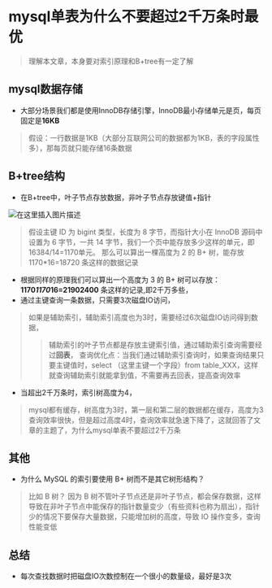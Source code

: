 
# mysql单表为什么不要超过2千万条时最优
> 理解本文章，本身要对索引原理和B+tree有一定了解
## mysql数据存储
* 大部分场景我们都是使用InnoDB存储引擎，InnoDB最小存储单元是页，每页固定是**16KB**
> 假设：一行数据是1KB（大部分互联网公司的数据都为1KB，表的字段属性多），那每页就只能存储16条数据


## B+tree结构
* 在B+tree中，叶子节点存放数据，非叶子节点存放键值+指针

![在这里插入图片描述](https://img-blog.csdnimg.cn/20210306112404876.png?x-oss-process=image/watermark,type_ZmFuZ3poZW5naGVpdGk,shadow_10,text_aHR0cHM6Ly9ibG9nLmNzZG4ubmV0L3FxXzM3ODY5MjQz,size_16,color_FFFFFF,t_70)
>假设主键 ID 为 bigint 类型，长度为 8 字节，而指针大小在 InnoDB 源码中设置为 6 字节，一共 14 字节，我们一个页中能存放多少这样的单元，即 16384/14=1170单元。
>那么可以算出一棵高度为 2 的 B+ 树，能存放 1170*16=18720 条这样的数据记录
* 根据同样的原理我们可以算出一个高度为 3 的 B+ 树可以存放： **1170*1170*16=21902400** 条这样的记录,即2千万多些，
* 通过主键查询一条数据，只需要3次磁盘IO访问，
> 如果是辅助索引，辅助索引高度也为3时，需要经过6次磁盘IO访问得到数据，
> >辅助索引的叶子节点都是存放主键索引值，通过辅助索引查询需要经过**回表**，
> >查询优化点：当我们通过辅助索引查询时，如果查询结果只要主键值时，select （这里主键一个字段）from table_XXX，这样就查询辅助索引就能拿到值，不需要再去回表，提高查询效率


* 当超出2千万条时，索引树高度为4，
> mysql都有缓存，树高度为3时，第一层和第二层的数据都在缓存，高度为3查询效率很快，但是超过高度4时，查询效率就急速下降了，这就回答了文章的主题了，为什么mysql单表不要超过2千万条

##  其他
* 为什么 MySQL 的索引要使用 B+ 树而不是其它树形结构？
>比如 B 树？
因为 B 树不管叶子节点还是非叶子节点，都会保存数据，这样导致在非叶子节点中能保存的指针数量变少（有些资料也称为扇出），指针少的情况下要保存大量数据，只能增加树的高度，导致 IO 操作变多，查询性能变低

## 总结
* 每次查找数据时把磁盘IO次数控制在一个很小的数量级，最好是3次